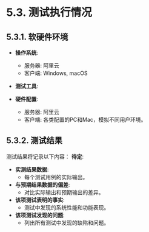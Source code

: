 # 5.3. 测试执行情况

## 5.3.1. 软硬件环境

- **操作系统**:

  - 服务器: 阿里云
  - 客户端: Windows, macOS
- **测试工具**:
- **硬件配置**:

  - 服务器: 阿里云
  - 客户端: 各类配置的PC和Mac，模拟不同用户环境。

## 5.3.2. 测试结果

测试结果将记录以下内容：
**待定**:

- **实测结果数据**:
  - 每个测试用例的实际输出。
- **与预期结果数据的偏差**:
  - 对比实际输出和预期输出的差异。
- **该项测试表明的事实**:
  - 测试中发现的系统性能和功能表现。
- **该项测试发现的问题**:
  - 列出所有测试中发现的缺陷和问题。
